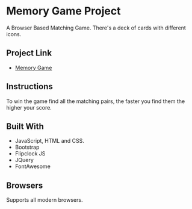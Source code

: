 # Memory Game Project
A Browser Based Matching Game. There's a deck of cards with different icons. 

## Project Link

* [Memory Game](https://victoray.github.io/fend-project-memory-game/)

## Instructions

To win the game find all the matching pairs, the faster you find them the higher your score.

## Built With

* JavaScript, HTML and CSS.
* Bootstrap
* Flipclock JS
* JQuery
* FontAwesome

## Browsers
Supports all modern browsers.
